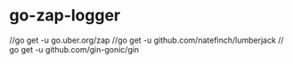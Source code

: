 # go-zap-logger
//go get -u go.uber.org/zap
//go get -u github.com/natefinch/lumberjack
// go get -u github.com/gin-gonic/gin